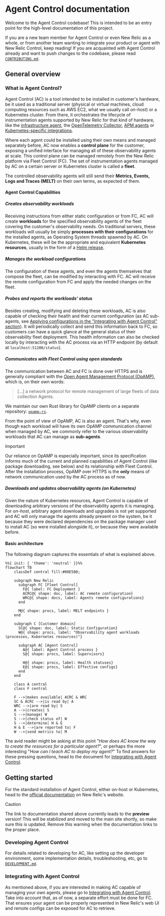 # Agent Control documentation

Welcome to the Agent Control codebase! This is intended to be an entry point for the high-level documentation of this project.

If you are a new team member for Agent Control or even New Relic as a whole, or from another team wanting to integrate your product or agent with New Relic Control, keep reading! If you are acquainted with Agent Control already and want to push changes to the codebase, please read [`CONTRIBUTING.md`](../CONTRIBUTING.md).

## General overview

### What is Agent Control?

Agent Control (AC) is a tool intended to be installed in customer's hardware, be it used as a traditional server (physical or virtual machines, cloud computing resources such as AWS EC2, what we usually call *on-host*) or a Kubernetes cluster. From there, it orchestrates the lifecycle of instrumentation agents supported by New Relic for that kind of hardware, like the [infrastructure agent](https://docs.newrelic.com/docs/infrastructure/introduction-infra-monitoring/), the [OpenTelemetry Collector](https://docs.newrelic.com/docs/opentelemetry/get-started/collector-infra-monitoring/opentelemetry-collector-infra-intro/), [APM agents](https://docs.newrelic.com/docs/apm/new-relic-apm/getting-started/introduction-apm/) or [Kubernetes-specific integrations](https://docs.newrelic.com/docs/kubernetes-pixie/kubernetes-integration/get-started/introduction-kubernetes-integration/).

Where each agent could be installed using their own means and managed separately before, AC now enables a **control plane** for the customer, exposing a unified interface for managing all of these observability agents at scale. This control plane can be managed remotely from the New Relic platform via Fleet Control (FC). The set of instrumentation agents managed by AC on a certain server or Kubernetes cluster is called a **fleet**.

The controlled observability agents will still send their **Metrics, Events, Logs and Traces (MELT)** on their own terms, as expected of them.

#### Agent Control Capabilities

##### Creates observability workloads

Receiving instructions from either static configuration or from FC, AC will create **workloads** for the specified observability agents of the fleet covering the customer's observability needs. On traditional servers, these workloads will usually be simply **processes with their configurations** for the installed agents, as Operating System threads spawned by AC. On Kubernetes, these will be the appropriate and equivalent **Kubernetes resources**, usually in the form of a [Helm release](https://helm.sh/docs/glossary/#release).

##### Manages the workload configurations

The configuration of these agents, and even the agents themselves that compose the fleet, can be modified by interacting with FC. AC will receive the remote configuration from FC and apply the needed changes on the fleet.

##### Probes and reports the workloads' status

Besides creating, modifying and deleting these workloads, AC is also capable of checking their health and their current configuration (as AC sub-agents, see [Applying configurations in the "Integrating with Agent Control" section](./INTEGRATING_AGENTS.md#applying-configurations)). It will periodically collect and send this information back to FC, so customers can have a quick glance at the general status of their observability fleet deployment. This health information can also be checked locally by interacting with the AC process via an HTTP endpoint (by default at `localhost:51200/status`).

##### Communicates with Fleet Control using open standards

The communication between AC and FC is done over HTTPS and is generally compliant with the [Open Agent Management Protocol (OpAMP)](https://github.com/open-telemetry/opamp-spec), which is, on their own words:

> [...] a network protocol for remote management of large fleets of data collection Agents.

We maintain our own Rust library for OpAMP clients on a separate repository: [`opamp-rs`](https://github.com/newrelic/opamp-rs).

From the point of view of OpAMP, AC is also an agent. That's why, even though each workload will have its own OpAMP communication channel when managed by AC, we commonly refer to the various observability workloads that AC can manage as **sub-agents**.

> [!IMPORTANT]
> Our reliance on OpAMP is especially important, since its specification informs much of the current and planned capabilities of Agent Control (like package downloading, see below) and its relationship with Fleet Control. After the installation process, OpAMP over HTTPS is the **only** means of network communication used by the AC process as of now.

##### Downloads and updates observability agents (on Kubernetes)

Given the nature of Kubernetes resources, Agent Control is capable of downloading arbitrary versions of the observability agents it is managing. For *on-host*, arbitrary agent downloads and upgrades is not yet supported and AC will only manage the agents already present on the system, be it because they were declared dependencies on the package manager used to install AC (so were installed alongside it), or because they were available before.

#### Basic architecture

The following diagram captures the essentials of what is explained above.

```mermaid
%%{ init: { 'theme': 'neutral' }}%%
flowchart TB
    classDef central fill:#00E580;

    subgraph New Relic
      subgraph FC [Fleet Control]
        F@{ label: FC Deployment }
        ACRC@{ shape: doc, label: AC remote configuration}
        WRC@{ shape: docs, label: Agents remote configurations}
      end

      M@{ shape: procs, label: MELT endpoints }
    end

    subgraph C [Customer domain]
      SC@{ shape: doc, label: Static Configuration}
      W@{ shape: procs, label: "Observability agent workloads (processes, Kubernetes resources)"}

      subgraph AC [Agent Control]
        A@{ label: Agent Control process }
        S@{ shape: procs, label: Supervisors}

        H@{ shape: procs, label: Health statuses}
        E@{ shape: procs, label: Effective configs}
      end
    end

    class A central
    class F central

    F -->|makes available| ACRC & WRC
    SC & ACRC -->|is read by| A
    WRC -->|are read by| S
    A -->|creates| S
    S -->|manage| W
    S -->|check status of| W
    S -->|determine| H & E
    H & E -->|are reported to| F
    W -->|send metrics to| M
```

The avid reader might be asking at this point "*How does AC know the way to create the resources for a particular agent?*", or perhaps the more interesting "*How can I teach AC to deploy my agent?*" To find answers for these pressing questions, head to the document for [Integrating with Agent Control](./INTEGRATING_AGENTS.md).

## Getting started

For the standard installation of Agent Control, either on-host or Kubernetes, head to the [official documentation](https://docs-preview.newrelic.com/docs/new-relic-agent-control#quickstart) on New Relic's website.

> [!CAUTION]
> The link to documentation shared above currently leads to the **preview** version! This will be stabilized and moved to the main site shortly, so make sure this is updated. Remove this warning when the documentation links to the proper place.

### Developing Agent Control

For details related to developing for AC, like setting up the developer environment, some implementation details, troubleshooting, etc, go to [`DEVELOPMENT.md`](./DEVELOPMENT.md).

### Integrating with Agent Control

As mentioned above, if you are interested in making AC capable of managing your own agents, please go to [Integrating with Agent Control](./INTEGRATING_AGENTS.md). Take into account that, as of now, a separate effort must be done for FC. That ensures your agent can be properly represented in New Relic's web UI and remote configs can be exposed for AC to retrieve.

